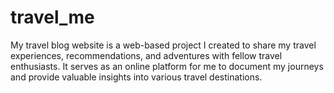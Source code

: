 # travel_me
My travel blog website is a web-based project I created to share my travel experiences, recommendations, and adventures with fellow travel enthusiasts. It serves as an online platform for me to document my journeys and provide valuable insights into various travel destinations.
